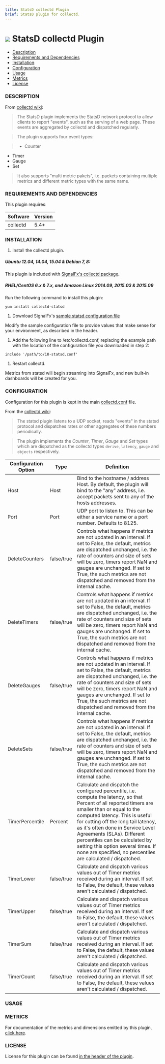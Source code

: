 ```yaml
---
title: StatsD collectd Plugin
brief: StatsD plugin for collectd.
---
```



# ![](https://github.com/signalfx/Integrations/blob/master/collectd/img/integrations_collectd.png) StatsD collectd Plugin

- [Description](#description)
- [Requirements and Dependencies](#requirements-and-dependencies)
- [Installation](#installation)
- [Configuration](#configuration)
- [Usage](#usage)
- [Metrics](#metrics)
- [License](#license)

### DESCRIPTION

From [collectd wiki](https://collectd.org/wiki/index.php/Plugin:StatsD):

> The StatsD plugin implements the StatsD network protocol to allow clients to report "events", such as the serving of a web page. These events are aggregated by collectd and dispatched regularly.

> The plugin supports four event types:

> * Counter
* Timer
* Gauge
* Set

> It also supports "multi metric pakets", i.e. packets containing multiple metrics and different metric types with the same name.

### REQUIREMENTS AND DEPENDENCIES

This plugin requires:

| Software          | Version        |
|-------------------|----------------|
| collectd |  5.4+  |

### INSTALLATION

1. Install the collectd plugin.
 ##### Ubuntu 12.04, 14.04, 15.04 & Debian 7, 8:
 This plugin is included with [SignalFx's collectd package](https://github.com/signalfx/Integrations/tree/master/collectd).

 ##### RHEL/CentOS 6.x & 7.x, and Amazon Linux 2014.09, 2015.03 & 2015.09
 Run the following command to install this plugin:
 ```
 yum install collectd-statsd
 ```
1. Download SignalFx's [sample statsd configuration file](https://github.com/signalfx/Integrations/blob/master/collectd-statsd/10-statsd.conf)

  Modify the sample configuration file to provide values that make sense for your environment, as described in the header.

1. Add the following line to /etc/collectd.conf, replacing the example path with the location of the configuration file you downloaded in step 2:
```
include '/path/to/10-statsd.conf'
```
1. Restart collectd.

Metrics from statsd will begin streaming into SignalFx, and new built-in dashboards will be created for you.

### CONFIGURATION

Configuration for this plugin is kept in the main [collectd.conf](https://github.com/signalfx/Integrations/blob/master/collectd/collectd.conf) file.

From the [collectd wiki](https://collectd.org/documentation/manpages/collectd.conf.5.shtml#plugin_statsd):

> The statsd plugin listens to a UDP socket, reads "events" in the statsd protocol and dispatches rates or other aggregates of these numbers periodically.

> The plugin implements the _Counter_, _Timer_, _Gauge_ and _Set_ types which are dispatched as the collectd types `derive`, `latency`, `gauge` and `objects` respectively.


| Configuration Option | Type | Definition |
|----------------------|------|------------|
|Host| Host| Bind to the hostname / address Host. By default, the plugin will bind to the "any" address, i.e. accept packets sent to any of the hosts addresses.|
|Port |Port|UDP port to listen to. This can be either a service name or a port number. Defaults to 8125.|
|DeleteCounters |false/true| Controls what happens if metrics are not updated in an interval. If set to False, the default, metrics are dispatched unchanged, i.e. the rate of counters and size of sets will be zero, timers report NaN and gauges are unchanged. If set to True, the such metrics are not dispatched and removed from the internal cache.|
|DeleteTimers |false/true|Controls what happens if metrics are not updated in an interval. If set to False, the default, metrics are dispatched unchanged, i.e. the rate of counters and size of sets will be zero, timers report NaN and gauges are unchanged. If set to True, the such metrics are not dispatched and removed from the internal cache. |
|DeleteGauges |false/true|Controls what happens if metrics are not updated in an interval. If set to False, the default, metrics are dispatched unchanged, i.e. the rate of counters and size of sets will be zero, timers report NaN and gauges are unchanged. If set to True, the such metrics are not dispatched and removed from the internal cache. |
|DeleteSets| false/true|Controls what happens if metrics are not updated in an interval. If set to False, the default, metrics are dispatched unchanged, i.e. the rate of counters and size of sets will be zero, timers report NaN and gauges are unchanged. If set to True, the such metrics are not dispatched and removed from the internal cache. |
|TimerPercentile |Percent|Calculate and dispatch the configured percentile, i.e. compute the latency, so that Percent of all reported timers are smaller than or equal to the computed latency. This is useful for cutting off the long tail latency, as it's often done in Service Level Agreements (SLAs). Different percentiles can be calculated by setting this option several times. If none are specified, no percentiles are calculated / dispatched.|
|TimerLower |false/true| Calculate and dispatch various values out of Timer metrics received during an interval. If set to False, the default, these values aren't calculated / dispatched.|
|TimerUpper |false/true| Calculate and dispatch various values out of Timer metrics received during an interval. If set to False, the default, these values aren't calculated / dispatched.|
|TimerSum |false/true| Calculate and dispatch various values out of Timer metrics received during an interval. If set to False, the default, these values aren't calculated / dispatched. |
|TimerCount |false/true|Calculate and dispatch various values out of Timer metrics received during an interval. If set to False, the default, these values aren't calculated / dispatched.|

### USAGE


### METRICS

For documentation of the metrics and dimensions emitted by this plugin, [click here](././docs).

### LICENSE

License for this plugin can be found [in the header of the plugin](https://github.com/signalfx/collectd/blob/master/src/statsd.c).
